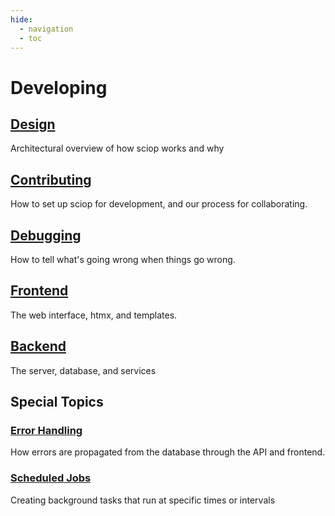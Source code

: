 ```yaml
---
hide:
  - navigation
  - toc
---
```


# Developing

## [Design](design.md)

Architectural overview of how sciop works and why

## [Contributing](contributing.md)

How to set up sciop for development, and our process for collaborating.

## [Debugging](debugging.md)

How to tell what's going wrong when things go wrong.

## [Frontend](frontend.md)

The web interface, htmx, and templates.

## [Backend](backend.md)

The server, database, and services

## Special Topics

### [Error Handling](error_handling.md)

How errors are propagated from the database through the API and frontend.

### [Scheduled Jobs](jobs.md)

Creating background tasks that run at specific times or intervals

